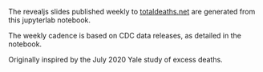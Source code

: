 The revealjs slides published weekly to [totaldeaths.net](https://totaldeaths.net) are generated from this jupyterlab notebook.

The weekly cadence is based on CDC data releases, as detailed in the notebook.

Originally inspired by the July 2020 Yale study of excess deaths.
